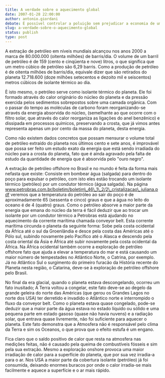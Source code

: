 ```yaml
---
title: A verdade sobre o aquecimento global
date: 2007-01-28 22:00:00
author: antonio.giordani
debate: É possível controlar a poluição sem prejudicar a economia de um país?
slug: a-verdade-sobre-o-aquecimento-global
status: publish 
type: post
---
```


A extração de petróleo em níveis mundiais alcançou nos anos 2000 a marca de 80.000.000 (oitenta milhões) de barris/dia. O volume de um barril de petróleo é de 159 (cento e cinqüenta e nove) litros, o que significa que um metro cúbico de petróleo são 6,29 barris. Como a produção de petróleo é de oitenta milhões de barris/dia, equivale dizer que são retirados do planeta 12.718.600 (doze milhões setecentos e dezoito mil e seiscentos) metros cúbicos de isolante térmico ao dia.  

 È isto mesmo, o petróleo serve como isolante térmico do planeta. Ele foi formado através do calor originário do núcleo do planeta e da pressão exercida pelos sedimentos sobrepostos sobre uma camada orgânica. Com o passar do tempo as moléculas de carbono foram reorganizando-se através da energia absorvida do núcleo, (semelhante ao que ocorre com o filtro solar, que através do calor reorganiza as ligações do anel benzênico) e dissipada em processos químicos, preservando a crosta, que já vimos antes representa apenas um por cento da massa do planeta, desta energia.  

 Como não existem dados concretos que possam mensurar o volume total de petróleo extraído do planeta nos últimos cento e sete anos, é improvável que possa ser feito um estudo exato da energia que está sendo irradiada do núcleo para a crosta do planeta, fato que é ainda agravado pela falta de estudo da quantidade de energia que é absorvida pelo "ouro negro".  

 A extração de petróleo offshore no Brasil e no mundo é feita da forma mais nefasta que existe: Consiste em bombear água (salgada) para dentro do poço para expulsar o petróleo, com isto eles estão trocando um isolante térmico (petróleo) por um condutor térmico (água salgada). Na página www.petrobras.com.br/boletim/boletim\_46\_1\_2/2\_cristalizacao\_juliana.pdf veremos que a temperatura do petróleo ao sair do poço é de aproximadamente 65 (sessenta e cinco) graus e que a água no leito do oceano é de 4 (quatro) graus. Como o petróleo absorve a maior parte da energia que emana do núcleo da terra é fácil deduzir que ao trocar um isolante por um condutor térmico a Petrobras está ajudando no aquecimento da corrente marítima chamada conveyor belt. Esta corrente marítima circunda o planeta da seguinte forma: Sobe pela costa ocidental da África até o sul da Groenlândia e desce pela costa das Américas até o Pólo sul, subindo novamente pelo Pacífico até o Alasca e descendo pela costa oriental da Ásia e África até subir novamente pela costa ocidental da África. Na África ocidental também ocorre a exploração de petróleo offshore fato que ajuda a elevar a temperatura do mar e está causando um maior número de tempestades no Atlântico Norte, o Catrina, por exemplo. Já no Atlântico Sul o surgimento do primeiro furacão da História recente do Planeta nesta região, o Catarina, deve-se à exploração de petróleo offshore pelo Brasil.  

  

  

 No final da era glacial, quando o planeta estava descongelando, ocorreu um fato inusitado; A Terra voltou a congelar, este fato deve-se ao degelo da grande geleira do norte das Américas (que gerou os Grandes Lagos no norte dos USA) ter derretido e invadido o Atlântico norte e interrompido o fluxo da conveyor belt. Como o planeta estava quase congelado, pode-se deduzir que a maior parte da água estava no estado líquido ou sólido e uma pequena parte em estado gasoso (quase não havia nuvens) e a radiação solar, que entrava quase livremente, não foi suficiente para aquecer o planeta. Este fato demonstra que a Atmosfera não é responsável pelo clima da Terra e sim os Oceanos, o que prova que o efeito estufa é um engano.  

Fica claro que o saldo positivo de calor que resta na atmosfera nas medições feitas, não é causado pela queima de combustíveis fósseis e sim pela sua extração. Mesmo a exploração onshore provoca uma maior irradiação de calor para a superfície do planeta, que por sua vez irradia-a para o ar. Nos USA a maior parte da cobertura isolante (petróleo) já foi consumida, deixando enormes buracos por onde o calor irradia-se mais facilmente e aquece a superfície e o ar mais rápido.   

